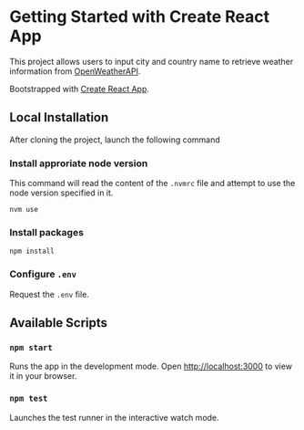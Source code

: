 # Getting Started with Create React App

This project allows users to input city and country name to retrieve weather information from [OpenWeatherAPI](https://openweathermap.org/api).

Bootstrapped with [Create React App](https://github.com/facebook/create-react-app).

## Local Installation

After cloning the project, launch the following command

### Install approriate node version

This command will read the content of the `.nvmrc` file and attempt to use the node version specified in it.

```
nvm use
```

### Install packages

```
npm install
```

### Configure `.env`

Request the `.env` file.

## Available Scripts

### `npm start`

Runs the app in the development mode.
Open [http://localhost:3000](http://localhost:3000) to view it in your browser.

### `npm test`

Launches the test runner in the interactive watch mode.
